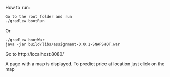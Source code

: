 How to run:

```
Go to the root folder and run
./gradlew bootRun
```

Or 
```
./gradlew bootWar
java -jar build/libs/assignment-0.0.1-SNAPSHOT.war
```
Go to http://localhost:8080/

A page with a map is displayed.
To predict price at location just click on the map

